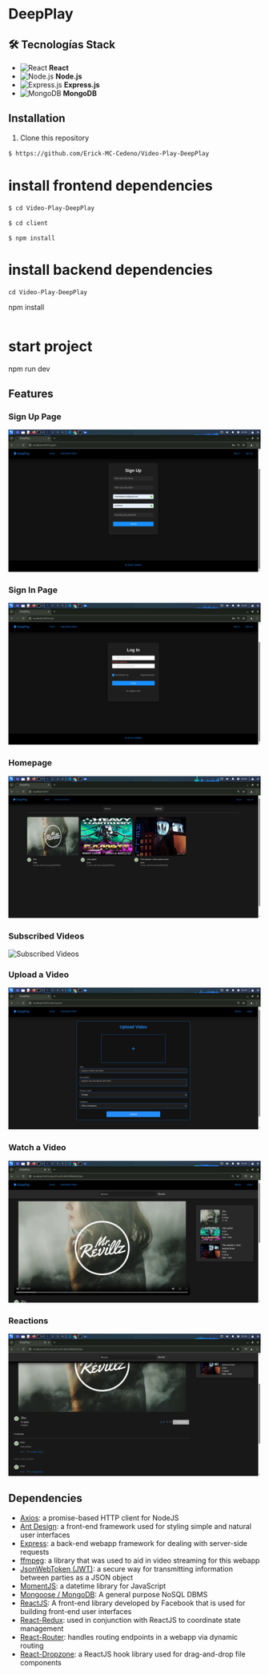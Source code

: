 
# DeepPlay

## 🛠️ Tecnologías Stack
- ![React](https://img.shields.io/badge/React-20232A?style=flat&logo=react&logoColor=61DAFB) **React**
- ![Node.js](https://img.shields.io/badge/Node.js-43853D?style=flat&logo=node.js&logoColor=white) **Node.js**
- ![Express.js](https://img.shields.io/badge/Express.js-404D59?style=flat&logo=express) **Express.js**
- ![MongoDB](https://img.shields.io/badge/MongoDB-4EA94B?style=flat&logo=mongodb&logoColor=white) **MongoDB**




## Installation
1. Clone this repository  
```bash
$ https://github.com/Erick-MC-Cedeno/Video-Play-DeepPlay
```

# install frontend dependencies

```
$ cd Video-Play-DeepPlay
```

```
$ cd client

```

```
$ npm install

```

# install backend dependencies

```
cd Video-Play-DeepPlay

```
npm install 

```
```

# start project 

npm run dev




## Features
### Sign Up Page

![Sign Up Page](./readme-images/signup.png)

### Sign In Page

![Login Page](./readme-images/login.png)

### Homepage

![Homepage](./readme-images/homepage.png)

### Subscribed Videos

![Subscribed Videos](./readme-images/subscribed.png)

### Upload a Video

![Upload a Video](./readme-images/upload.png)

### Watch a Video

![Watch a Video](./readme-images/videopage.png)

### Reactions

![Reactions](./readme-images/reactions.png)

## Dependencies
- [Axios](https://github.com/axios/axios): a promise-based HTTP client for NodeJS
- [Ant Design](https://ant.design): a front-end framework used for styling simple and natural user interfaces
- [Express](https://expressjs.com): a back-end webapp framework for dealing with server-side requests
- [ffmpeg](https://ffmpeg.org): a library that was used to aid in video streaming for this webapp
- [JsonWebToken (JWT)](https://jwt.io): a secure way for transmitting information between parties as a JSON object
- [MomentJS](https://momentjs.com): a datetime library for JavaScript
- [Mongoose / MongoDB](https://www.mongodb.com): A general purpose NoSQL DBMS
- [ReactJS](https://reactjs.org): A front-end library developed by Facebook that is used for building front-end user interfaces
- [React-Redux](https://react-redux.js.org): used in conjunction with ReactJS to coordinate state management
- [React-Router](https://www.npmjs.com/package/react-router): handles routing endpoints in a webapp via dynamic routing
- [React-Dropzone](https://react-dropzone.js.org): a ReactJS hook library used for drag-and-drop file components

